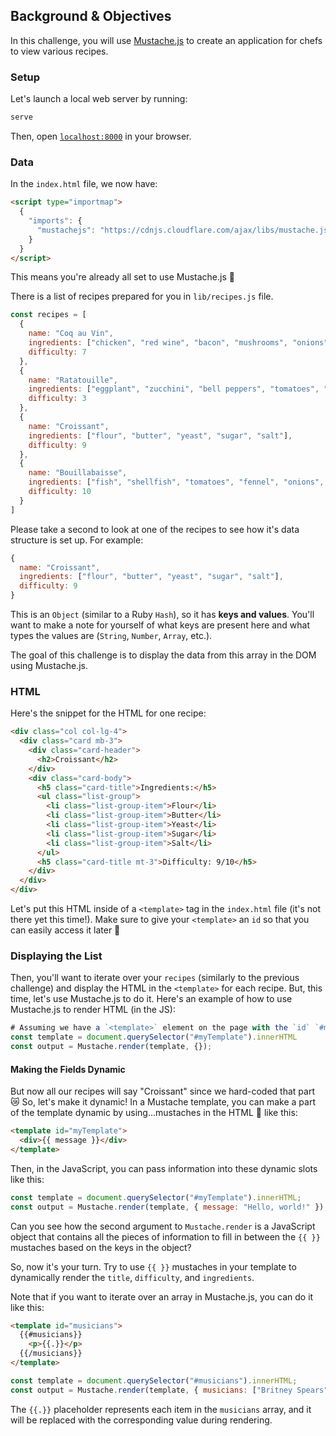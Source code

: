 ## Background & Objectives

In this challenge, you will use [Mustache.js](https://github.com/janl/mustache.js) to create an application for chefs to view various recipes.

### Setup

Let's launch a local web server by running:

```bash
serve
```

Then, open [`localhost:8000`](http://localhost:8000) in your browser.

### Data

In the `index.html` file, we now have:

```html
<script type="importmap">
  {
    "imports": {
      "mustachejs": "https://cdnjs.cloudflare.com/ajax/libs/mustache.js/4.2.0/mustache.min.js"
    }
  }
</script>
```

This means you're already all set to use Mustache.js 👨

There is a list of recipes prepared for you in `lib/recipes.js` file.

```js
const recipes = [
  {
    name: "Coq au Vin",
    ingredients: ["chicken", "red wine", "bacon", "mushrooms", "onions", "garlic"],
    difficulty: 7
  },
  {
    name: "Ratatouille",
    ingredients: ["eggplant", "zucchini", "bell peppers", "tomatoes", "onions", "garlic"],
    difficulty: 3
  },
  {
    name: "Croissant",
    ingredients: ["flour", "butter", "yeast", "sugar", "salt"],
    difficulty: 9
  },
  {
    name: "Bouillabaisse",
    ingredients: ["fish", "shellfish", "tomatoes", "fennel", "onions", "garlic", "saffron"],
    difficulty: 10
  }
]
```

Please take a second to look at one of the recipes to see how it's data structure is set up. For example:

```js
{
  name: "Croissant",
  ingredients: ["flour", "butter", "yeast", "sugar", "salt"],
  difficulty: 9
}
```

This is an `Object` (similar to a Ruby `Hash`), so it has **keys and values**. You'll want to make a note for yourself of what keys are present here and what types the values are (`String`, `Number`, `Array`, etc.).

The goal of this challenge is to display the data from this array in the DOM using Mustache.js.

### HTML

Here's the snippet for the HTML for one recipe:

```html
<div class="col col-lg-4">
  <div class="card mb-3">
    <div class="card-header">
      <h2>Croissant</h2>
    </div>
    <div class="card-body">
      <h5 class="card-title">Ingredients:</h5>
      <ul class="list-group">
        <li class="list-group-item">Flour</li>
        <li class="list-group-item">Butter</li>
        <li class="list-group-item">Yeast</li>
        <li class="list-group-item">Sugar</li>
        <li class="list-group-item">Salt</li>
      </ul>
      <h5 class="card-title mt-3">Difficulty: 9/10</h5>
    </div>
  </div>
</div>
```

Let's put this HTML inside of a `<template>` tag in the `index.html` file (it's not there yet this time!). Make sure to give your `<template>` an `id` so that you can easily access it later 💪

### Displaying the List

Then, you'll want to iterate over your `recipes` (similarly to the previous challenge) and display the HTML in the `<template>` for each recipe. But, this time, let's use Mustache.js to do it. Here's an example of how to use Mustache.js to render HTML (in the JS):

```js
# Assuming we have a `<template>` element on the page with the `id` `#myTemplate`.
const template = document.querySelector("#myTemplate").innerHTML
const output = Mustache.render(template, {});
```

#### Making the Fields Dynamic

But now all our recipes will say "Croissant" since we hard-coded that part 😿 So, let's make it dynamic! In a Mustache template, you can make a part of the template dynamic by using...mustaches in the HTML 👨 like this:

```html
<template id="myTemplate">
  <div>{{ message }}</div>
</template>
```

Then, in the JavaScript, you can pass information into these dynamic slots like this:

```js
const template = document.querySelector("#myTemplate").innerHTML;
const output = Mustache.render(template, { message: "Hello, world!" });
```

Can you see how the second argument to `Mustache.render` is a JavaScript object that contains all the pieces of information to fill in between the `{{ }}` mustaches based on the keys in the object?

So, now it's your turn. Try to use `{{ }}` mustaches in your template to dynamically render the `title`, `difficulty`, and `ingredients`.

Note that if you want to iterate over an array in Mustache.js, you can do it like this:

```html
<template id="musicians">
  {{#musicians}}
    <p>{{.}}</p>
  {{/musicians}}
</template>
```

```js
const template = document.querySelector("#musicians").innerHTML;
const output = Mustache.render(template, { musicians: ["Britney Spears", "Christina Aguilera", "Backstreet Boys"] });
```

The `{{.}}` placeholder represents each item in the `musicians` array, and it will be replaced with the corresponding value during rendering.
